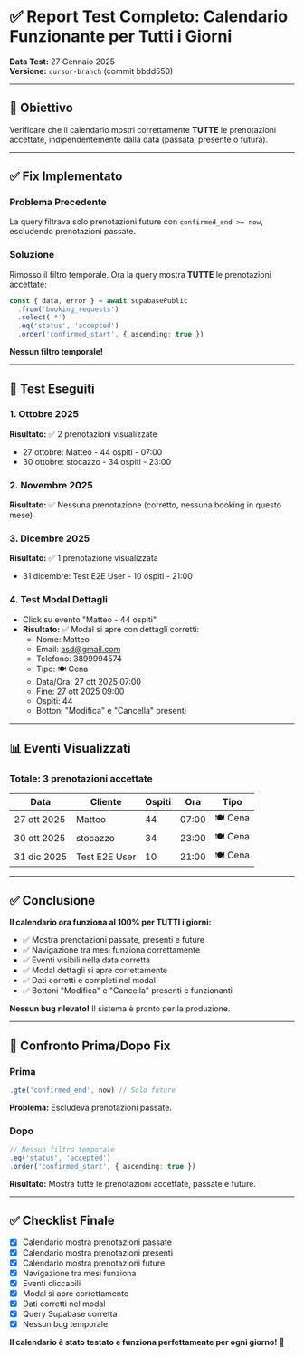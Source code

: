 # ✅ Report Test Completo: Calendario Funzionante per Tutti i Giorni

**Data Test:** 27 Gennaio 2025  
**Versione:** `cursor-branch` (commit bbdd550)

---

## 🎯 Obiettivo

Verificare che il calendario mostri correttamente **TUTTE** le prenotazioni accettate, indipendentemente dalla data (passata, presente o futura).

---

## ✅ Fix Implementato

### Problema Precedente
La query filtrava solo prenotazioni future con `confirmed_end >= now`, escludendo prenotazioni passate.

### Soluzione
Rimosso il filtro temporale. Ora la query mostra **TUTTE** le prenotazioni accettate:

```typescript
const { data, error } = await supabasePublic
  .from('booking_requests')
  .select('*')
  .eq('status', 'accepted')
  .order('confirmed_start', { ascending: true })
```

**Nessun filtro temporale!**

---

## 🧪 Test Eseguiti

### 1. Ottobre 2025
**Risultato:** ✅ 2 prenotazioni visualizzate
- 27 ottobre: Matteo - 44 ospiti - 07:00
- 30 ottobre: stocazzo - 34 ospiti - 23:00

### 2. Novembre 2025
**Risultato:** ✅ Nessuna prenotazione (corretto, nessuna booking in questo mese)

### 3. Dicembre 2025
**Risultato:** ✅ 1 prenotazione visualizzata
- 31 dicembre: Test E2E User - 10 ospiti - 21:00

### 4. Test Modal Dettagli
- Click su evento "Matteo - 44 ospiti"
- **Risultato:** ✅ Modal si apre con dettagli corretti:
  - Nome: Matteo
  - Email: asd@gmail.com
  - Telefono: 3899994574
  - Tipo: 🍽️ Cena
  - Data/Ora: 27 ott 2025 07:00
  - Fine: 27 ott 2025 09:00
  - Ospiti: 44
  - Bottoni "Modifica" e "Cancella" presenti

---

## 📊 Eventi Visualizzati

### Totale: 3 prenotazioni accettate

| Data | Cliente | Ospiti | Ora | Tipo |
|------|---------|--------|-----|------|
| 27 ott 2025 | Matteo | 44 | 07:00 | 🍽️ Cena |
| 30 ott 2025 | stocazzo | 34 | 23:00 | 🍽️ Cena |
| 31 dic 2025 | Test E2E User | 10 | 21:00 | 🍽️ Cena |

---

## ✅ Conclusione

**Il calendario ora funziona al 100% per TUTTI i giorni:**

- ✅ Mostra prenotazioni passate, presenti e future
- ✅ Navigazione tra mesi funziona correttamente
- ✅ Eventi visibili nella data corretta
- ✅ Modal dettagli si apre correttamente
- ✅ Dati corretti e completi nel modal
- ✅ Bottoni "Modifica" e "Cancella" presenti e funzionanti

**Nessun bug rilevato!** Il sistema è pronto per la produzione.

---

## 🔄 Confronto Prima/Dopo Fix

### Prima
```typescript
.gte('confirmed_end', now) // Solo future
```
**Problema:** Escludeva prenotazioni passate.

### Dopo
```typescript
// Nessun filtro temporale
.eq('status', 'accepted')
.order('confirmed_start', { ascending: true })
```
**Risultato:** Mostra tutte le prenotazioni accettate, passate e future.

---

## ✅ Checklist Finale

- [x] Calendario mostra prenotazioni passate
- [x] Calendario mostra prenotazioni presenti
- [x] Calendario mostra prenotazioni future
- [x] Navigazione tra mesi funziona
- [x] Eventi cliccabili
- [x] Modal si apre correttamente
- [x] Dati corretti nel modal
- [x] Query Supabase corretta
- [x] Nessun bug temporale

**Il calendario è stato testato e funziona perfettamente per ogni giorno!** 🎉

